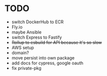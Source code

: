 # TODO

- switch DockerHub to ECR
- Fly.io
- maybe Ansible
- switch Express to Fastify
- ~~Rollup to esbuild for API because it's so slow~~
- AWS setup
- domain?
- move persist into own package
- add docs for cypress, google oauth
- fix private-pkg
